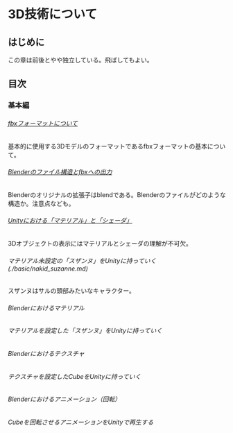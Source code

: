 # 3D技術について

## はじめに

この章は前後とやや独立している。飛ばしてもよい。

## 目次

### 基本編

###### [fbxフォーマットについて](./basic/fbx_format.md)

基本的に使用する3Dモデルのフォーマットであるfbxフォーマットの基本について。

###### [Blenderのファイル構造とfbxへの出力](./basic/blender_fbx.md)

Blenderのオリジナルの拡張子はblendである。Blenderのファイルがどのような構造か。注意点なども。

###### [Unityにおける「マテリアル」と「シェーダ」](./basic/material_and_shader.md)

3Dオブジェクトの表示にはマテリアルとシェーダの理解が不可欠。

###### マテリアル未設定の「スザンヌ」をUnityに持っていく(./basic/nakid_suzanne.md)

スザンヌはサルの頭部みたいなキャラクター。

###### Blenderにおけるマテリアル

###### マテリアルを設定した「スザンヌ」をUnityに持っていく

###### Blenderにおけるテクスチャ

###### テクスチャを設定したCubeをUnityに持っていく

###### Blenderにおけるアニメーション（回転）

###### Cubeを回転させるアニメーションをUnityで再生する





